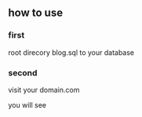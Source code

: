 ## how to use

### first
root direcory blog.sql to your database 
### second
visit your domain.com

you will see


